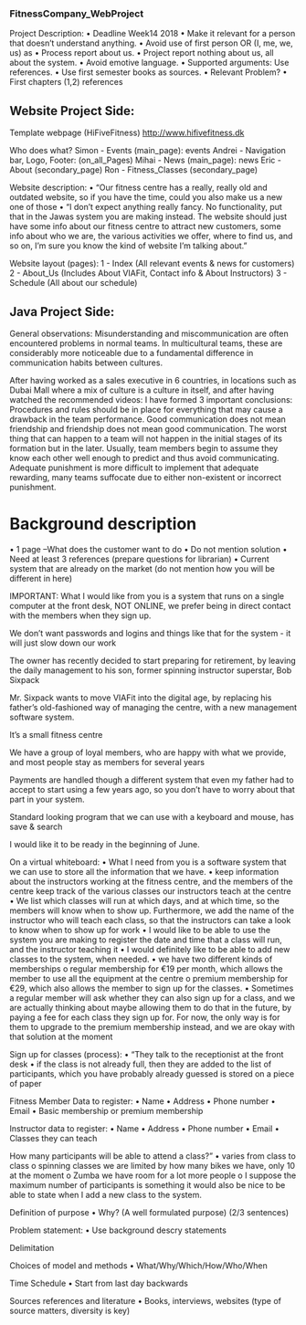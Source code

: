 ### FitnessCompany_WebProject

Project Description:
•	Deadline Week14 2018
•	Make it relevant for a person that doesn’t understand anything.
•	Avoid use of first person OR (I, me, we, us) as 
•	Process report about us.
•	Project report nothing about us, all about the system.
•	Avoid emotive language.
•	Supported arguments: Use references. 
•	Use first semester books as sources.
•	Relevant Problem?
•	First chapters (1,2) references




## Website Project Side:
Template webpage (HiFiveFitness)
http://www.hifivefitness.dk

Who does what?
  Simon - Events (main_page): events
  Andrei - Navigation bar, Logo, Footer: (on_all_Pages)
  Mihai - News (main_page): news
  Eric - About (secondary_page)
  Ron - Fitness_Classes (secondary_page)

Website description:
  •	“Our fitness centre has a really, really old and outdated website, so if you have the time, could you also make us a new one of those
  •	“I don’t expect anything really fancy. No functionality, put that in the Jawas system you are making instead. The website should just have some info about our fitness centre to attract new customers, some info about who we are, the various activities we offer, where to find us, and so on, I’m sure you know the kind of website I’m talking about.”

Website layout (pages):
1 - Index (All relevant events & news for customers)
2 - About_Us (Includes About VIAFit, Contact info & About Instructors)
3 - Schedule (All about our schedule)




## Java Project Side:

General observations:
Misunderstanding and miscommunication are often encountered problems in normal teams. In multicultural teams, these are considerably more noticeable due to a fundamental difference in communication habits between cultures.

After having worked as a sales executive in 6 countries, in locations such as Dubai Mall where a mix of culture is a culture in itself, and after having watched the recommended videos: I have formed 3 important conclusions:
Procedures and rules should be in place for everything that may cause a drawback in the team performance.
Good communication does not mean friendship and friendship does not mean good communication. The worst thing that can happen to a team will not happen in the initial stages of its formation but in the later. Usually, team members begin to assume they know each other well enough to predict and thus avoid communicating.
Adequate punishment is more difficult to implement that adequate rewarding, many teams suffocate due to either non-existent or incorrect punishment.



# Background description
  •	1 page –What does the customer want to do
  •	Do not mention solution
  •	Need at least 3 references (prepare questions for librarian)
  •	Current system that are already on the market (do not mention how you will be different in here)


IMPORTANT:
  What I would like from you is a system that runs on a single computer at the front desk, NOT ONLINE, we prefer being in direct contact with the members when they sign up.

  We don’t want passwords and logins and things like that for the system - it will just slow down our work

  The owner has recently decided to start preparing for retirement, by leaving the daily management to his son, former spinning instructor superstar, Bob Sixpack

  Mr. Sixpack wants to move VIAFit into the digital age, by replacing his father’s old-fashioned way of managing the centre, with a new management software system.  

  It’s a small fitness centre

  We have a group of loyal members, who are happy with what we provide, and most people stay as members for several years

  Payments are handled though a different system that even my father had to accept to start using a few years ago, so you don’t have to worry about that part in your system.

  Standard looking program that we can use with a keyboard and mouse, has save & search

  I would like it to be ready in the beginning of June.



On a virtual whiteboard:
  •	What I need from you is a software system that we can use to store all the information that we have.
  •	keep information about the instructors working at the fitness centre, and the members of the centre  keep track of the various    classes our instructors teach at the centre
  •	We list which classes will run at which days, and at which time, so the members will know when to show up. Furthermore, we add the name of the instructor who will teach each class, so that the instructors can take a look to know when to show up for work
  •	I would like to be able to use the system you are making to register the date and time that a class will run, and the instructor teaching it
  •	I would definitely like to be able to add new classes to the system, when needed.
  •	we have two different kinds of memberships
    o	regular membership for €19 per month, which allows the member to use all the equipment at the centre
    o	premium membership for €29, which also allows the member to sign up for the classes. 
  •	Sometimes a regular member will ask whether they can also sign up for a class, and we are actually thinking about maybe allowing them to do that in the future, by paying a fee for each class they sign up for. For now, the only way is for them to upgrade to the premium membership instead, and we are okay with that solution at the moment

Sign up for classes (process):
  •	“They talk to the receptionist at the front desk
  •	if the class is not already full, then they are added to the list of participants, which you have probably already guessed is stored on a piece of paper



Fitness Member Data to register:
  •	Name
  •	Address
  •	Phone number
  •	Email
  •	Basic membership or premium membership
  
Instructor data to register:
  •	Name
  •	Address
  •	Phone number
  •	Email
  •	Classes they can teach
  
How many participants will be able to attend a class?”
  •	varies from class to class
    o	spinning classes we are limited by how many bikes we have, only 10 at the moment
    o	Zumba we have room for a lot more people
    o	I suppose the maximum number of participants is something it would also be nice to be able to state when I add a new class to the system.
    
Definition of purpose
  •	Why? (A well formulated purpose) (2/3 sentences)
  
Problem statement:
  •	Use background descry statements

Delimitation

Choices of model and methods
  •	What/Why/Which/How/Who/When

Time Schedule
  •	Start from last day backwards

Sources  references and literature
  •	Books, interviews, websites (type of source matters, diversity is key)




